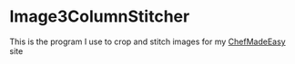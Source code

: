 # Image3ColumnStitcher

This is the program I use to crop and stitch images for my [ChefMadeEasy](http://chefmadeeasy.com) site

